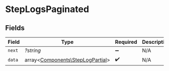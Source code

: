 # StepLogsPaginated


## Fields

| Field                                                                         | Type                                                                          | Required                                                                      | Description                                                                   |
| ----------------------------------------------------------------------------- | ----------------------------------------------------------------------------- | ----------------------------------------------------------------------------- | ----------------------------------------------------------------------------- |
| `next`                                                                        | *?string*                                                                     | :heavy_minus_sign:                                                            | N/A                                                                           |
| `data`                                                                        | array<[Components\StepLogPartial](../../Models/Components/StepLogPartial.md)> | :heavy_check_mark:                                                            | N/A                                                                           |